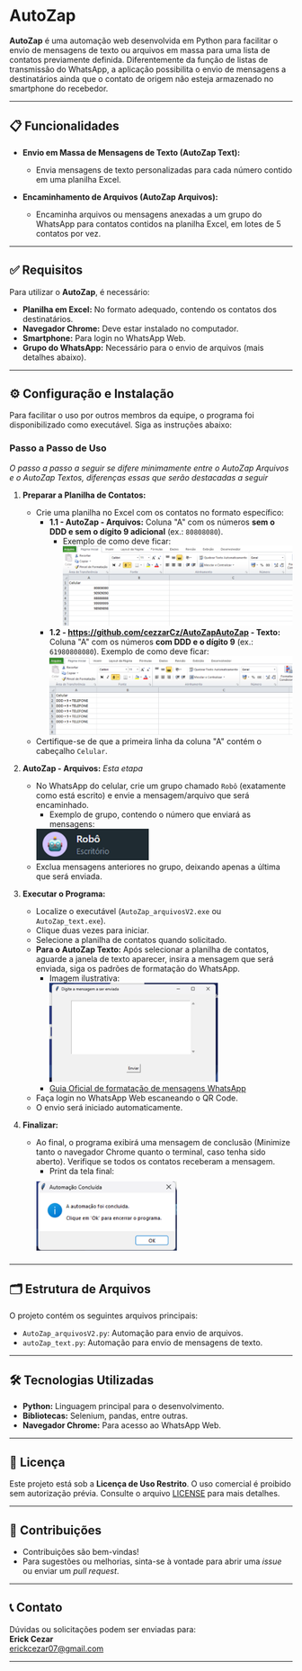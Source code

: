 # AutoZap

**AutoZap** é uma automação web desenvolvida em Python para facilitar o envio de mensagens de texto ou arquivos em massa para uma lista de contatos previamente definida. Diferentemente da função de listas de transmissão do WhatsApp, a aplicação possibilita o envio de mensagens a destinatários ainda que o contato de origem não esteja armazenado no smartphone do recebedor.

---

## 📋 Funcionalidades

- **Envio em Massa de Mensagens de Texto (AutoZap Text):**

  - Envia mensagens de texto personalizadas para cada número contido em uma planilha Excel.

- **Encaminhamento de Arquivos (AutoZap Arquivos):**
  - Encaminha arquivos ou mensagens anexadas a um grupo do WhatsApp para contatos contidos na planilha Excel, em lotes de 5 contatos por vez.

---

## ✅ Requisitos

Para utilizar o **AutoZap**, é necessário:

- **Planilha em Excel:** No formato adequado, contendo os contatos dos destinatários.
- **Navegador Chrome:** Deve estar instalado no computador.
- **Smartphone:** Para login no WhatsApp Web.
- **Grupo do WhatsApp:** Necessário para o envio de arquivos (mais detalhes abaixo).

---

## ⚙️ Configuração e Instalação

Para facilitar o uso por outros membros da equipe, o programa foi disponibilizado como executável. Siga as instruções abaixo:

### Passo a Passo de Uso

_O passo a passo a seguir se difere minimamente entre o AutoZap Arquivos e o AutoZap Textos, diferenças essas que serão destacadas a seguir_

1. **Preparar a Planilha de Contatos:**

   - Crie uma planilha no Excel com os contatos no formato específico:
     - **1.1 - AutoZap - Arquivos:** Coluna "A" com os números **sem o DDD e sem o dígito 9 adicional** (ex.: `80808080`).
       - Exemplo de como deve ficar:
         ![Exemplo Planilha AutoZap Arquivos](prints/PlanArq.png)
     - **1.2 - https://github.com/cezzarCz/AutoZapAutoZap - Texto:** Coluna "A" com os números **com DDD e o dígito 9** (ex.: `61980808080`).
       Exemplo de como deve ficar:
       ![Exemplo Planilha AutoZap Arquivos](prints/PlanText.png)
   - Certifique-se de que a primeira linha da coluna "A" contém o cabeçalho `Celular`.

2. **AutoZap - Arquivos:**
   _Esta etapa_

   - No WhatsApp do celular, crie um grupo chamado `Robô` (exatamente como está escrito) e envie a mensagem/arquivo que será encaminhado.
     - Exemplo de grupo, contendo o número que enviará as mensagens:
     <div align="left">
     <img src="prints/GroupExample.png" alt="Exemplo do grupo chamado 'Robô'" width='200px'>
     </div>
   - Exclua mensagens anteriores no grupo, deixando apenas a última que será enviada.

3. **Executar o Programa:**

   - Localize o executável (`AutoZap_arquivosV2.exe` ou `AutoZap_text.exe`).
   - Clique duas vezes para iniciar.
   - Selecione a planilha de contatos quando solicitado.
   - **Para o AutoZap Texto:** Após selecionar a planilha de contatos, aguarde a janela de texto aparecer, insira a mensagem que será enviada, siga os padrões de formatação do WhatsApp.
     - Imagem ilustrativa:
       <div align="left">
         <img src="prints/Text.png" alt="Print da caixa de texto" width="300">
       </div>
     - [Guia Oficial de formatação de mensagens WhatsApp](https://faq.whatsapp.com/539178204879377/?locale=pt_BR&cms_platform=web)
   - Faça login no WhatsApp Web escaneando o QR Code.
   - O envio será iniciado automaticamente.

4. **Finalizar:**
   - Ao final, o programa exibirá uma mensagem de conclusão (Minimize tanto o navegador Chrome quanto o terminal, caso tenha sido aberto). Verifique se todos os contatos receberam a mensagem.
     - Print da tela final:
     <div align="left">
       <img src="prints/Conclusion.png" alt="Exemplo Planilha AutoZap Arquivos" width="250" style="vertical-align: middle; margin-top: 10px; margin-bottom: 10px;">
     </div>

---

## 🗂 Estrutura de Arquivos

O projeto contém os seguintes arquivos principais:

- `AutoZap_arquivosV2.py`: Automação para envio de arquivos.
- `autoZap_text.py`: Automação para envio de mensagens de texto.

---

## 🛠 Tecnologias Utilizadas

- **Python:** Linguagem principal para o desenvolvimento.
- **Bibliotecas:** Selenium, pandas, entre outras.
- **Navegador Chrome:** Para acesso ao WhatsApp Web.

---

## 📝 Licença

Este projeto está sob a **Licença de Uso Restrito**. O uso comercial é proibido sem autorização prévia. Consulte o arquivo [LICENSE](./LICENSE) para mais detalhes.

---

## 🤝 Contribuições

- Contribuições são bem-vindas!
- Para sugestões ou melhorias, sinta-se à vontade para abrir uma _issue_ ou enviar um _pull request_.

---

## 📞 Contato

Dúvidas ou solicitações podem ser enviadas para:  
**Erick Cezar**  
erickcezar07@gmail.com

---
